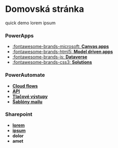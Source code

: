 # Domovská stránka

quick demo lorem ipsum

### PowerApps

<div class="grid cards" markdown>

- [:fontawesome-brands-microsoft: __Canvas apps__](Intro.md)
- [:fontawesome-brands-html5: __Model driven apps__]()
- [:fontawesome-brands-js: __Dataverse__]()
- [:fontawesome-brands-css3: __Solutions__]()

</div>

### PowerAutomate

<div class="grid cards" markdown>

- [__Cloud flows__]()
- [__API__]()
- [__Tlačové výstupy__]()
- [__Šablóny mailu__]()

</div>

### Sharepoint

<div class="grid cards" markdown>

- [__lorem__]()
- [__ipsum__]()
- __dolor__
- __amet__

</div>
